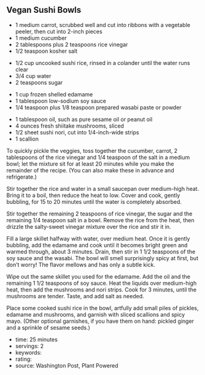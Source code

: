 Vegan Sushi Bowls
-----

- 1 medium carrot, scrubbed well and cut into ribbons with a vegetable peeler, then cut into 2-inch pieces
- 1 medium cucumber
- 2 tablespoons plus 2 teaspoons rice vinegar
- 1/2 teaspoon kosher salt
<!-- -->
- 1/2 cup uncooked sushi rice, rinsed in a colander until the water runs clear 
- 3/4 cup water
- 2 teaspoons sugar
<!-- -->
- 1 cup frozen shelled edamame
- 1 tablespoon low-sodium soy sauce
- 1/4 teaspoon plus 1/8 teaspoon prepared wasabi paste or powder
<!-- -->
- 1 tablespoon oil, such as pure sesame oil or peanut oil
- 4 ounces fresh shiitake mushrooms, sliced
- 1/2 sheet sushi nori, cut into 1/4-inch-wide strips
- 1 scallion

To quickly pickle the veggies, toss together the cucumber, carrot, 2 tablespoons of the rice vinegar and 1/4 teaspoon of the salt in a medium bowl; let the mixture sit for at least 20 minutes while you make the remainder of the recipe. (You can also make these in advance and refrigerate.)

Stir together the rice and water in a small saucepan over medium-high heat. Bring it to a boil, then reduce the heat to low. Cover and cook, gently bubbling, for 15 to 20 minutes until the water is completely absorbed.

Stir together the remaining 2 teaspoons of rice vinegar, the sugar and the remaining 1/4 teaspoon salt in a bowl. Remove the rice from the heat, then drizzle the salty-sweet vinegar mixture over the rice and stir it in. 

Fill a large skillet halfway with water, over medium heat. Once it is gently bubbling, add the edamame and cook until it becomes bright green and warmed through, about 3 minutes. Drain, then stir in 1 1/2 teaspoons of the soy sauce and the wasabi. The bowl will smell surprisingly spicy at first, but don’t worry! The flavor mellows and has only a subtle kick.

Wipe out the same skillet you used for the edamame. Add the oil and the remaining 1 1/2 teaspoons of soy sauce. Heat the liquids over medium-high heat, then add the mushrooms and nori strips. Cook for 3 minutes, until the mushrooms are tender. Taste, and add salt as needed.

Place some cooked sushi rice in the bowl, artfully add small piles of pickles, edamame and mushrooms, and garnish with sliced scallions and spicy mayo. (Other optional garnishes, if you have them on hand: pickled ginger and a sprinkle of sesame seeds.)

- time: 25 minutes
- servings: 2
- keywords:
- rating:
- source: Washington Post, Plant Powered

